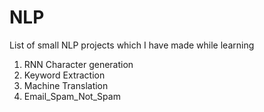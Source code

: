 # NLP
List of small NLP projects which I have made while learning

1. RNN Character generation
2. Keyword Extraction
3. Machine Translation
4.  Email_Spam_Not_Spam
